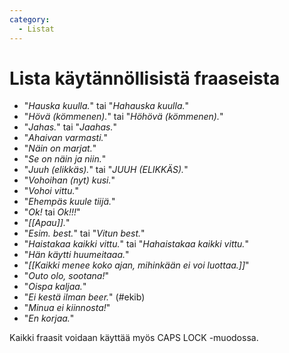 ```yaml
---
category:
  - Listat
---
```


# Lista käytännöllisistä fraaseista

* "*Hauska kuulla.*" tai "*Hahauska kuulla.*"
* "*Hövä (kömmenen).*" tai "*Höhövä (kömmenen).*"
* "*Jahas.*" tai "*Jaahas.*"
* "*Ahaivan varmasti.*"
* "*Näin on marjat.*"
* "*Se on näin ja niin.*"
* "*Juuh (elikkäs).*" tai "*JUUH (ELIKKÄS).*"
* "*Vohoihan (nyt) kusi.*"
* "*Vohoi vittu.*"
* "*Ehempäs kuule tiijä.*"
* "*Ok!* tai *Ok!!!*"
* "*[[Apau]].*"
* "*Esim. best.*" tai "*Vitun best.*"
* "*Haistakaa kaikki vittu.*" tai "*Hahaistakaa kaikki vittu.*"
*  "*Hän käytti huumeitaaa.*"
* "*[[Kaikki menee koko ajan, mihinkään ei voi luottaa.]]*"
* "*Outo olo, sootana!*"
* "*Oispa kaljaa.*"
* "*Ei kestä ilman beer.*" (#ekib)
* "*Minua ei kiinnosta!*"
* "*En korjaa.*"

Kaikki fraasit voidaan käyttää myös CAPS LOCK -muodossa.